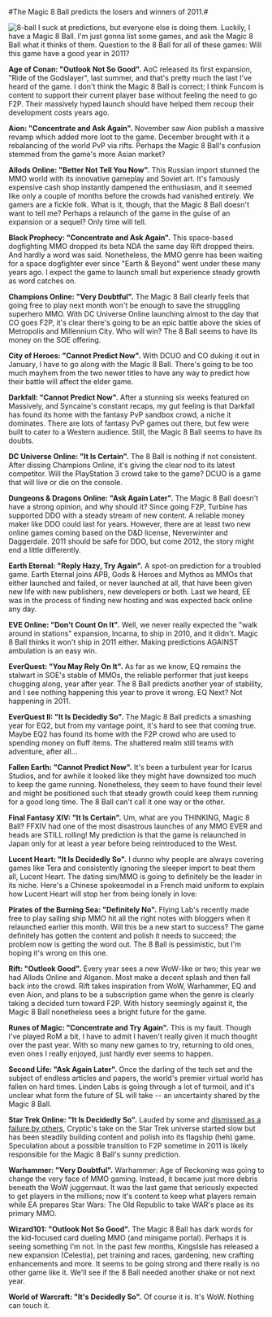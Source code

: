 #The Magic 8 Ball predicts the losers and winners of 2011.#

![](http://westkarana.com/wp-content/uploads/2010/12/8-ball-225x225.jpg "8-ball")
I suck at predictions, but everyone else is doing them. Luckily, I have a Magic 8 Ball. I'm just gonna list some games, and ask the Magic 8 Ball what it thinks of them. Question to the 8 Ball for all of these games: Will this game have a good year in 2011?

**Age of Conan: "Outlook Not So Good".** AoC released its first expansion, "Ride of the Godslayer", last summer, and that's pretty much the last I've heard of the game. I don't think the Magic 8 Ball is correct; I think Funcom is content to support their current player base without feeling the need to go F2P. Their massively hyped launch should have helped them recoup their development costs years ago.

**Aion: "Concentrate and Ask Again".** November saw Aion publish a massive revamp which added more loot to the game. December brought with it a rebalancing of the world PvP via rifts. Perhaps the Magic 8 Ball's confusion stemmed from the game's more Asian market?


**Allods Online: "Better Not Tell You Now".** This Russian import stunned the MMO world with its innovative gameplay and Soviet art. It's famously expensive cash shop instantly dampened the enthusiasm, and it seemed like only a couple of months before the crowds had vanished entirely. We gamers are a fickle folk. What is it, though, that the Magic 8 Ball doesn't want to tell me? Perhaps a relaunch of the game in the guise of an expansion or a sequel? Only time will tell.

**Black Prophecy: "Concentrate and Ask Again".** This space-based dogfighting MMO dropped its beta NDA the same day Rift dropped theirs. And hardly a word was said. Nonetheless, the MMO genre has been waiting for a space dogfighter ever since "Earth & Beyond" went under these many years ago. I expect the game to launch small but experience steady growth as word catches on.

**Champions Online: "Very Doubtful".** The Magic 8 Ball clearly feels that going free to play next month won't be enough to save the struggling superhero MMO. With DC Universe Online launching almost to the day that CO goes F2P, it's clear there's going to be an epic battle above the skies of Metropolis and Millennium City. Who will win? The 8 Ball seems to have its money on the SOE offering.

**City of Heroes: "Cannot Predict Now".** With DCUO and CO duking it out in January, I have to go along with the Magic 8 Ball. There's going to be too much mayhem from the two newer titles to have any way to predict how their battle will affect the elder game.

**Darkfall: "Cannot Predict Now".** After a stunning six weeks featured on Massively, and Syncaine's constant recaps, my gut feeling is that Darkfall has found its home with the fantasy PvP sandbox crowd, a niche it dominates. There are lots of fantasy PvP games out there, but few were built to cater to a Western audience. Still, the Magic 8 Ball seems to have its doubts.

**DC Universe Online: "It Is Certain".** The 8 Ball is nothing if not consistent. After dissing Champions Online, it's giving the clear nod to its latest competitor. Will the PlayStation 3 crowd take to the game? DCUO is a game that will live or die on the console.

**Dungeons & Dragons Online: "Ask Again Later".** The Magic 8 Ball doesn't have a strong opinion, and why should it? Since going F2P, Turbine has supported DDO with a steady stream of new content. A reliable money maker like DDO could last for years. However, there are at least two new online games coming based on the D&D license, Neverwinter and Daggerdale. 2011 should be safe for DDO, but come 2012, the story might end a little differently.

**Earth Eternal: "Reply Hazy, Try Again".** A spot-on prediction for a troubled game. Earth Eternal joins APB, Gods & Heroes and Mythos as MMOs that either launched and failed, or never launched at all, that have been given new life with new publishers, new developers or both. Last we heard, EE was in the process of finding new hosting and was expected back online any day.

**EVE Online: "Don't Count On It".** Well, we never really expected the "walk around in stations" expansion, Incarna, to ship in 2010, and it didn't. Magic 8 Ball thinks it won't ship in 2011 either. Making predictions AGAINST ambulation is an easy win.

**EverQuest: "You May Rely On It".** As far as we know, EQ remains the stalwart in SOE's stable of MMOs, the reliable performer that just keeps chugging along, year after year. The 8 Ball predicts another year of stability, and I see nothing happening this year to prove it wrong. EQ Next? Not happening in 2011.

**EverQuest II: "It Is Decidedly So".** The Magic 8 Ball predicts a smashing year for EQ2, but from my vantage point, it's hard to see that coming true. Maybe EQ2 has found its home with the F2P crowd who are used to spending money on fluff items. The shattered realm still teams with adventure, after all...

**Fallen Earth: "Cannot Predict Now".** It's been a turbulent year for Icarus Studios, and for awhile it looked like they might have downsized too much to keep the game running. Nonetheless, they seem to have found their level and might be positioned such that steady growth could keep them running for a good long time. The 8 Ball can't call it one way or the other.

**Final Fantasy XIV: "It Is Certain".** Um, what are you THINKING, Magic 8 Ball? FFXIV had one of the most disastrous launches of any MMO EVER and heads are STILL rolling! My prediction is that the game is relaunched in Japan only for at least a year before being reintroduced to the West.

**Lucent Heart: "It Is Decidedly So".** I dunno why people are always covering games like Tera and consistently ignoring the sleeper import to beat them all, Lucent Heart. The dating sim/MMO is going to definitely be the leader in its niche. Here's a Chinese spokesmodel in a French maid uniform to explain how Lucent Heart will stop her from being lonely in love:



**Pirates of the Burning Sea: "Definitely No".** Flying Lab's recently made free to play sailing ship MMO hit all the right notes with bloggers when it relaunched earlier this month. Will this be a new start to success? The game definitely has gotten the content and polish it needs to succeed; the problem now is getting the word out. The 8 Ball is pessimistic, but I'm hoping it's wrong on this one.

**Rift: "Outlook Good".** Every year sees a new WoW-like or two; this year we had Allods Online and Alganon. Most make a decent splash and then fall back into the crowd. Rift takes inspiration from WoW, Warhammer, EQ and even Aion, and plans to be a subscription game when the genre is clearly taking a decided turn toward F2P. With history seemingly against it, the Magic 8 Ball nonetheless sees a bright future for the game.

**Runes of Magic: "Concentrate and Try Again".** This is my fault. Though I've played RoM a bit, I have to admit I haven't really given it much thought over the past year. With so many new games to try, returning to old ones, even ones I really enjoyed, just hardly ever seems to happen.

**Second Life: "Ask Again Later".** Once the darling of the tech set and the subject of endless articles and papers, the world's premier virtual world has fallen on hard times. Linden Labs is going through a lot of turmoil, and it's unclear what form the future of SL will take -- an uncertainty shared by the Magic 8 Ball.

**Star Trek Online: "It Is Decidedly So".** Lauded by some and [dismissed as a failure by others](http://www.keenandgraev.com/?p=4647), Cryptic's take on the Star Trek universe started slow but has been steadily building content and polish into its flagship (heh) game. Speculation about a possible transition to F2P sometime in 2011 is likely responsible for the Magic 8 Ball's sunny prediction.

**Warhammer: "Very Doubtful".** Warhammer: Age of Reckoning was going to change the very face of MMO gaming. Instead, it became just more debris beneath the WoW juggernaut. It was the last game that seriously expected to get players in the millions; now it's content to keep what players remain while EA prepares Star Wars: The Old Republic to take WAR's place as its primary MMO.

**Wizard101: "Outlook Not So Good".** The Magic 8 Ball has dark words for the kid-focused card dueling MMO (and minigame portal). Perhaps it is seeing something I'm not. In the past few months, KingsIsle has released a new expansion (Celestia), pet training and races, gardening, new crafting enhancements and more. It seems to be going strong and there really is no other game like it. We'll see if the 8 Ball needed another shake or not next year.

**World of Warcraft: "It's Decidedly So".** Of course it is. It's WoW. Nothing can touch it.


